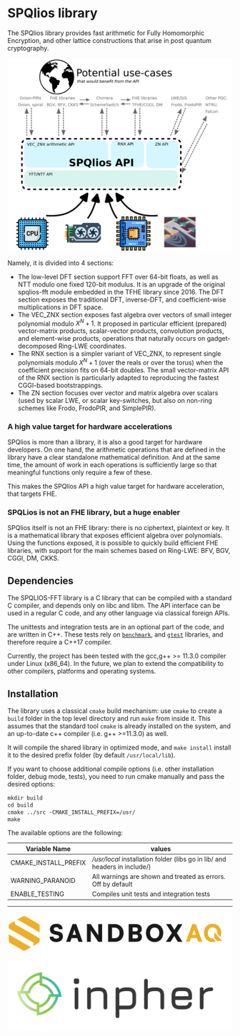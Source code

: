 # SPQlios library



The SPQlios library provides fast arithmetic for Fully Homomorphic Encryption, and other lattice constructions that arise in post quantum cryptography.

<img src="docs/api-full.svg">

Namely, it is divided into 4 sections:

* The low-level DFT section support FFT over 64-bit floats, as well as NTT modulo one fixed 120-bit modulus. It is an upgrade of the original spqlios-fft module embedded in the TFHE library since 2016. The DFT section exposes the traditional DFT, inverse-DFT, and coefficient-wise multiplications in DFT space.
* The VEC_ZNX section exposes fast algebra over vectors of small integer polynomial modulo $X^N+1$. It proposed in particular efficient (prepared) vector-matrix products, scalar-vector products, convolution products, and element-wise products, operations that naturally occurs on gadget-decomposed Ring-LWE coordinates.
* The RNX section is a simpler variant of VEC_ZNX, to represent single polynomials modulo $X^N+1$  (over the reals or over the torus) when the coefficient precision fits on 64-bit doubles. The small vector-matrix API of the RNX section is particularly adapted to reproducing the fastest CGGI-based bootstrappings.
* The ZN section focuses over vector and matrix algebra over scalars (used by scalar LWE, or scalar key-switches, but also on non-ring schemes like Frodo, FrodoPIR, and SimplePIR).

### A high value target for hardware accelerations

SPQlios is more than a library, it is also a good target for hardware developers. 
On one hand, the arithmetic operations that are defined in the library have a clear standalone mathematical definition. And at the same time, the amount of work in each operations is sufficiently large so that meaningful functions only require a few of these.

This makes the SPQlios API a high value target for hardware acceleration, that targets FHE.

### SPQLios is not an FHE library, but a huge enabler

SPQlios itself is not an FHE library: there is no ciphertext, plaintext or key. It is a mathematical library that exposes efficient algebra over polynomials. Using the functions exposed, it is possible to quickly build efficient FHE libraries, with support for the main schemes based on Ring-LWE: BFV, BGV, CGGI, DM, CKKS.


## Dependencies 

The SPQLIOS-FFT library is a C library that can be compiled with a standard C compiler, and depends only on libc and libm. The API 
interface can be used in a regular C code, and any other language via classical foreign APIs. 

The unittests and integration tests are in an optional part of the code, and are written in C++.  These tests rely on 
[```benchmark```](https://github.com/google/benchmark), and [```gtest```](https://github.com/google/googletest) libraries, and therefore require a C++17 compiler.

Currently, the project has been tested with the gcc,g++ >= 11.3.0 compiler under Linux (x86_64). In the future, we plan to
extend the compatibility to other compilers, platforms and operating systems. 


## Installation

The library uses a classical ```cmake``` build mechanism: use ```cmake``` to create a ```build``` folder in the top level directory and run ```make``` from inside it. This assumes that the standard tool ```cmake``` is already installed on the system, and an up-to-date c++ compiler (i.e. g++ >=11.3.0) as well.

It will compile the shared library in optimized mode, and ```make install``` install it to the desired prefix folder (by default ```/usr/local/lib```).

If you want to choose additional compile options (i.e. other installation folder, debug mode, tests), you need to run cmake manually and pass the desired options:
```
mkdir build
cd build
cmake ../src -CMAKE_INSTALL_PREFIX=/usr/
make
```
The available options are the following:

| Variable Name        | values                                                       |
| -------------------- | ------------------------------------------------------------ |
| CMAKE_INSTALL_PREFIX | */usr/local* installation folder (libs go in lib/ and headers in include/) |
| WARNING_PARANOID     | All warnings are shown and treated as errors. Off by default |
| ENABLE_TESTING       | Compiles unit tests and integration tests                    |

------

<img src="docs/logo-sandboxaq-black.svg">

<img src="docs/logo-inpher1.png">

